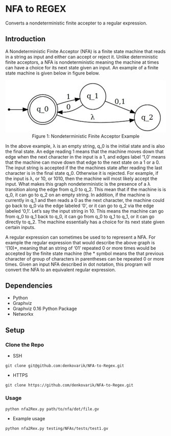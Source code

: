 # NFA to REGEX

Converts a nondeterministic finite accepter to a regular expression.

## Introduction
A Nondeterministic Finite Acceptor (NFA) is a finite state machine that reads in a string as input and either can accept or reject it. Unlike deterministic finite acceptors, a NFA is nondeterministic meaning the machine at times can have a choice for its next state given an input. An example of a finite state machine is given below in figure below.

<p align="center">
  <img src="https://github.com/denkovarik/NFA-to-Regex/blob/master/images/nfa.PNG">
  Figure 1: Nondeterministic Finite Acceptor Example
</p>

In the above example, λ is an empty string, q_0 is the initial state and is also the final state. An edge reading 1 means that the machine moves down that edge when the next character in the input is a 1, and edges label ‘1,0’ means that the machine can move down that edge to the next state on a 1 or a 0. The input string is accepted if the the machines state after reading the last character is in the final state q_0. Otherwise it is rejected. For example, if the input is λ, or 10, or 1010, then the machine will most likely accept the input. What makes this graph nondeterministic is the presence of a λ transition along the edge from q_0 to q_2. This mean that if the machine is is q_0, it can go to q_2 on an empty string. In addition, if the machine is currently in q_1 and then reads a 0 as the next character, the machine could go back to q_0 via the edge labeled ‘0’, or it can go to q_2 via the edge labeled ‘0,1’. Let’s say the input string in 10. This means the machine can go from q_0 to q_1 back to q_0, it can go from q_0 to q_1 to q_1, or it can go directly to q_2. The machine essentially has a choice for its next state given certain inputs.

A regular expression can sometimes be used to to represent a NFA. For example the regular expression that would describe the above graph is ‘(10)*, meaning that an string of ‘01’ repeated 0 or more times would be accepted by the finite state machine (the * symbol means the that previous character of group of characters in parentheses can be repeated 0 or more times. Given an input NFA described in dot notation, this program will convert the NFA to an equivalent regular expression.

## Dependencies
* Python
* Graphviz
* Graphviz 0.16 Python Package
* Networkx

## Setup

### Clone the Repo
* SSH
```
git clone git@github.com:denkovarik/NFA-to-Regex.git
```
* HTTPS
```
git clone https://github.com/denkovarik/NFA-to-Regex.git
```

### Usage
```
python nfa2Rex.py path/to/nfa/dot/file.gv
```
* Example usage
```
python nfa2Rex.py testing/NFAs/tests/test1.gv
```
